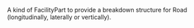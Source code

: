 ﻿A kind of FacilityPart to provide a breakdown structure for Road (longitudinally, laterally or vertically).
